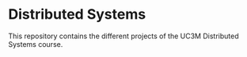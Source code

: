 # Distributed Systems

This repository contains the different projects of the UC3M Distributed Systems course.

